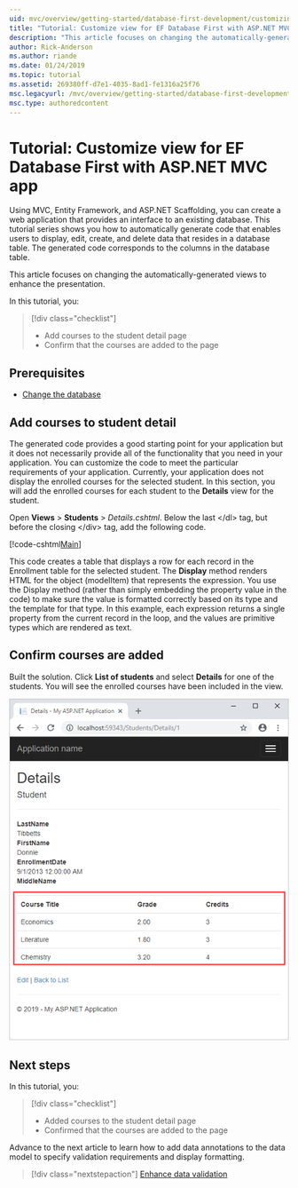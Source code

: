 ```yaml
---
uid: mvc/overview/getting-started/database-first-development/customizing-a-view
title: "Tutorial: Customize view for EF Database First with ASP.NET MVC app"
description: "This article focuses on changing the automatically-generated views to enhance the presentation."
author: Rick-Anderson
ms.author: riande
ms.date: 01/24/2019
ms.topic: tutorial
ms.assetid: 269380ff-d7e1-4035-8ad1-fe1316a25f76
msc.legacyurl: /mvc/overview/getting-started/database-first-development/customizing-a-view
msc.type: authoredcontent
---
```


# Tutorial: Customize view for EF Database First with ASP.NET MVC app

Using MVC, Entity Framework, and ASP.NET Scaffolding, you can create a web application that provides an interface to an existing database. This tutorial series shows you how to automatically generate code that enables users to display, edit, create, and delete data that resides in a database table. The generated code corresponds to the columns in the database table.

This article focuses on changing the automatically-generated views to enhance the presentation.

In this tutorial, you:

> [!div class="checklist"]
> * Add courses to the student detail page
> * Confirm that the courses are added to the page

## Prerequisites

* [Change the database](changing-the-database.md)

## Add courses to student detail

The generated code provides a good starting point for your application but it does not necessarily provide all of the functionality that you need in your application. You can customize the code to meet the particular requirements of your application. Currently, your application does not display the enrolled courses for the selected student. In this section, you will add the enrolled courses for each student to the **Details** view for the student.

Open **Views** > **Students** > *Details.cshtml*. Below the last &lt;/dl&gt; tag, but before the closing &lt;/div&gt; tag, add the following code.

[!code-cshtml[Main](customizing-a-view/samples/sample1.cshtml)]

This code creates a table that displays a row for each record in the Enrollment table for the selected student. The **Display** method renders HTML for the object (modelItem) that represents the expression. You use the Display method (rather than simply embedding the property value in the code) to make sure the value is formatted correctly based on its type and the template for that type. In this example, each expression returns a single property from the current record in the loop, and the values are primitive types which are rendered as text.

## Confirm courses are added

Built the solution. Click **List of students** and select **Details** for one of the students. You will see the enrolled courses have been included in the view.

![student with enrollment](customizing-a-view/_static/image1.png)

## Next steps
In this tutorial, you:

> [!div class="checklist"]
> * Added courses to the student detail page
> * Confirmed that the courses are added to the page

Advance to the next article to learn how to add data annotations to the data model to specify validation requirements and display formatting.
> [!div class="nextstepaction"]
> [Enhance data validation](enhancing-data-validation.md)
